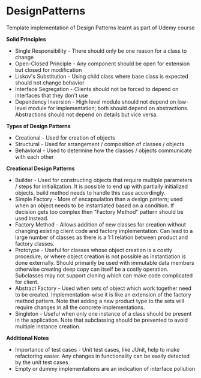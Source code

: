 # DesignPatterns
Template implementation of Design Patterns learnt as part of Udemy course

<b> Solid Principles </b>
<ul>
    <li> Single Responsibility - There should only be one reason for a class to change </li>
    <li> Open-Closed Principle - Any component should be open for extension but closed for modification </li>
    <li> Liskov's Substitution - Using child class where base class is expected should not change behavior </li>
    <li> Interface Segregation - Clients should not be forced to depend on interfaces that they don't use </li>
    <li> Dependency Inversion - High level module should not depend on low-level module for implementation; both should 
    depend on abstractions. Abstractions should not depend on details but vice versa. </li>
</ul>

<b> Types of Design Patterns </b>
<ul>
    <li> Creational - Used for creation of objects </li>
    <li> Structural - Used for arrangement / composition of classes / objects </li>
    <li> Behavioral - Used to determine how the classes / objects communicate with each other </li>
</ul>

<b> Creational Design Patterns </b>
<ul>
    <li> Builder - Used for constructing objects that require multiple parameters / steps for initialization. It is
    possible to end up with partially initialized objects, build method needs to handle this case accordingly. </li>
    <li> Simple Factory - More of encapsulation than a design pattern; used when an object needs to be instantiated
    based on a condition. If decision gets too complex then "Factory Method" pattern should be used instead. </li>
    <li> Factory Method - Allows addition of new classes for creation without changing existing client code and factory
    implementation. Can lead to a large number of classes as there is a 1:1 relation between product and factory
    classes. </li>
    <li> Prototype - Useful for classes whose object creation is a costly procedure, or where object creation is not 
    possible as instantiation is done externally. Should primarily be used with immutable data members otherwise
    creating deep copy can itself be a costly operation. Subclasses may not support cloning which can make code 
    complicated for client. </li>
    <li> Abstract Factory - Used when sets of object which work together need to be created. Implementation-wise it is
    like an extension of the factory method pattern. Note that adding a new product type to the sets will require
    changes in all the concrete implementations. </li>
    <li> Singleton - Useful when only one instance of a class should be present in the application. Note that
    subclassing should be prevented to avoid multiple instance creation. </li>
</ul>

<b> Additional Notes </b>
<ul>
    <li> Importance of test cases - Unit test cases, like JUnit, help to make refactoring easier. Any changes in
    functionality can be easily detected by the unit test cases. </li>
    <li> Empty or dummy implementations are an indication of interface pollution </li>
</ul>
